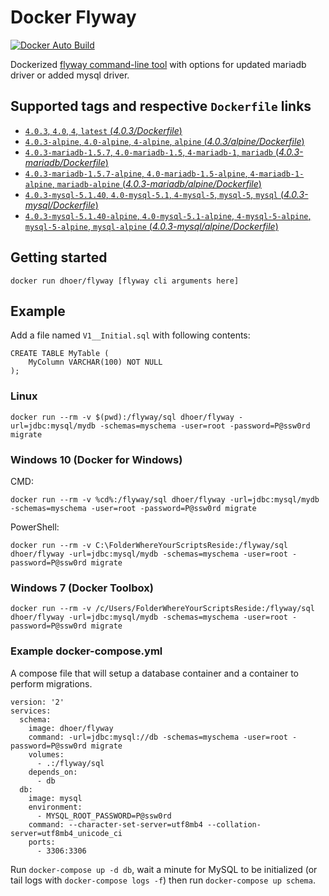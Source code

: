 # Docker Flyway

[![Docker Auto Build](https://img.shields.io/docker/automated/dhoer/flyway.svg?style=flat-square)][docker]

[docker]: https://hub.docker.com/r/dhoer/flyway/

Dockerized [flyway command-line tool](https://flywaydb.org/getstarted/firststeps/commandline) with options for updated mariadb driver or added mysql driver.

## Supported tags and respective `Dockerfile` links

-	[`4.0.3`, `4.0`, `4`, `latest` (*4.0.3/Dockerfile*)](https://github.com/dhoer/docker-flyway/blob/master/4.0.3/Dockerfile)
-	[`4.0.3-alpine`, `4.0-alpine`, `4-alpine`, `alpine` (*4.0.3/alpine/Dockerfile*)](https://github.com/dhoer/docker-flyway/blob/master/4.0.3/alpine/Dockerfile)
-	[`4.0.3-mariadb-1.5.7`, `4.0-mariadb-1.5`, `4-mariadb-1`, `mariadb` (*4.0.3-mariadb/Dockerfile*)](https://github.com/dhoer/docker-flyway/blob/master/4.0.3-mariadb/Dockerfile)
-	[`4.0.3-mariadb-1.5.7-alpine`, `4.0-mariadb-1.5-alpine`, `4-mariadb-1-alpine`, `mariadb-alpine` (*4.0.3-mariadb/alpine/Dockerfile*)](https://github.com/dhoer/docker-flyway/blob/master/4.0.3-mariadb/alpine/Dockerfile)
-	[`4.0.3-mysql-5.1.40`, `4.0-mysql-5.1`, `4-mysql-5`, `mysql-5`, `mysql` (*4.0.3-mysql/Dockerfile*)](https://github.com/dhoer/docker-flyway/blob/master/4.0.3-mysql/Dockerfile)
-	[`4.0.3-mysql-5.1.40-alpine`, `4.0-mysql-5.1-alpine`, `4-mysql-5-alpine`, `mysql-5-alpine`, `mysql-alpine` (*4.0.3-mysql/alpine/Dockerfile*)](https://github.com/dhoer/docker-flyway/blob/master/4.0.3-mysql/alpine/Dockerfile)

## Getting started

`docker run dhoer/flyway [flyway cli arguments here]`

## Example

Add a file named `V1__Initial.sql` with following contents:

```
CREATE TABLE MyTable (
    MyColumn VARCHAR(100) NOT NULL
);

```

### Linux
`docker run --rm -v $(pwd):/flyway/sql dhoer/flyway -url=jdbc:mysql/mydb -schemas=myschema -user=root -password=P@ssw0rd migrate`

### Windows 10 (Docker for Windows)
CMD:

`docker run --rm -v %cd%:/flyway/sql dhoer/flyway -url=jdbc:mysql/mydb -schemas=myschema -user=root -password=P@ssw0rd migrate`

PowerShell:

`docker run --rm -v C:\FolderWhereYourScriptsReside:/flyway/sql dhoer/flyway -url=jdbc:mysql/mydb -schemas=myschema -user=root -password=P@ssw0rd migrate`

### Windows 7 (Docker Toolbox)

`docker run --rm -v /c/Users/FolderWhereYourScriptsReside:/flyway/sql dhoer/flyway -url=jdbc:mysql/mydb -schemas=myschema -user=root -password=P@ssw0rd migrate`

### Example docker-compose.yml

A compose file that will setup a database container and a container to perform migrations.

```
version: '2'
services:
  schema:
    image: dhoer/flyway
    command: -url=jdbc:mysql://db -schemas=myschema -user=root -password=P@ssw0rd migrate
    volumes:
      - .:/flyway/sql
    depends_on:
      - db
  db:
    image: mysql
    environment:
      - MYSQL_ROOT_PASSWORD=P@ssw0rd
    command: --character-set-server=utf8mb4 --collation-server=utf8mb4_unicode_ci
    ports:
      - 3306:3306
```

Run `docker-compose up -d db`, wait a minute for MySQL to be initialized (or tail logs with `docker-compose logs -f`) then run `docker-compose up schema`.

